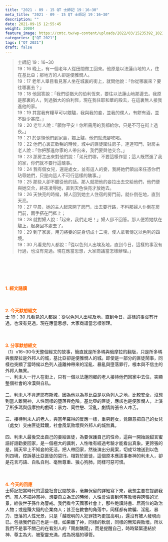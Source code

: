 ```yaml
---
title: "2021 - 09 - 15 QT 士師記 19：16~30"
meta_title: "2021 - 09 - 15 QT 士師記 19：16~30"
description: ""
date: 2021-09-15 12:55:45
weight: 10084
feature_image: https://cmtc.tw/wp-content/uploads/2022/03/15235392_10211799862337740_180693556567566654_o-1.webp
categories: ["QT 2021"]
tags: ["QT 2021"]
draft: false
---
```


<blockquote>士師記 19：16~30<br />
19：16 晚上，有一個老年人從田間做工回來。他原是以法蓮山地的人，住在基比亞；那地方的人卻是便雅憫人。<br />
19：17 老年人舉目看見客人坐在城裏的街上，就問他說：「你從哪裏來？要往哪裏去？」<br />
19：18 他回答說：「我們從猶大的伯利恆來，要往以法蓮山地那邊去。我原是那裏的人，到過猶大的伯利恆，現在我往耶和華的殿去，在這裏無人接我進他的家。<br />
19：19 其實我有糧草可以餵驢，我與我的妾，並我的僕人，有餅有酒，並不缺少甚麼。」<br />
19：20 老年人說：「願你平安！你所需用的我都給你，只是不可在街上過夜。」<br />
19：21 於是領他們到家裏，餵上驢，他們就洗腳吃喝。<br />
19：22 他們心裏正歡暢的時候，城中的匪徒圍住房子，連連叩門，對房主老人說：「你把那進你家的人帶出來，我們要與他交合。」<br />
19：23 那房主出來對他們說：「弟兄們哪，不要這樣作惡；這人既然進了我的家，你們就不要行這醜事。<br />
19：24 我有個女兒，還是處女，並有這人的妾，我將她們領出來任憑你們玷辱她們，只是向這人不可行這樣的醜事。」<br />
19：25 那些人卻不聽從他的話。那人就把他的妾拉出去交給他們，他們便與她交合，終夜凌辱她，直到天色快亮才放她去。<br />
19：26 天快亮的時候，婦人回到她主人住宿的房門前，就仆倒在地，直到天亮。<br />
19：27 早晨，她的主人起來開了房門，出去要行路，不料那婦人仆倒在房門前，兩手搭在門檻上；<br />
19：28 就對婦人說：「起來，我們走吧！」婦人卻不回答。那人便將她馱在驢上，起身回本處去了。<br />
19：29 到了家裏，用刀將妾的屍身切成十二塊，使人拿著傳送以色列的四境。<br />
19：30 凡看見的人都說：「從以色列人出埃及地，直到今日，這樣的事沒有行過，也沒有見過。現在應當思想，大家商議當怎樣辦理。」</blockquote><br />
&nbsp;<br />
<br />
&nbsp;<br />
<br />
<span style="color: #ff6600;"><strong>1. </strong><strong>經文誦讀</strong></span><br />
<br />
<span style="color: #ff6600;"><strong> </strong></span><br />
<br />
<span style="color: #ff6600;"><strong>2. 今天默想</strong><strong>經文<br />
</strong></span>士 19：30 凡看見的人都說：從以色列人出埃及地，直到今日，這樣的事沒有行過，也沒有見過。現在應當思想，大家商議當怎樣辦理。<br />
<br />
&nbsp;<br />
<br />
<span style="color: #ff6600;"><strong>3. 分享默想經文<br />
</strong></span>（1）v16~30今天整個經文的故事，簡直就是所多瑪與俄摩拉的翻版，只是所多瑪與俄摩拉是外邦人的城，基比亞卻是便雅憫人的城。即使是一部分的匪徒鬧事，同樣也突顯了當時候以色列人遠離神帶來的淫亂、暴亂與墮落罪行，根本與不信主的外邦人無異。<br />
一、利未人一行人在街上，只有一個以法蓮同鄉的老人接待他們回家中去住，突顯整個社會的冷漠與自私。<br />
<br />
二、利未人不肯進耶布斯城，因為他以為基比亞是以色列人之地，比較安全，沒想到當人離開神，人性同樣的墮落與危險。基比亞的匪徒，應該也是便雅憫人，上演了所多瑪與俄摩拉的戲碼：暴力、同性戀、淫亂，劇情誇張令人咋舌。<br />
<br />
三、接待利未人的老人，與當年羅得的反應一樣，重男輕女，竟願意把自己的女兒（處女）交由匪徒蹂躪，社會風氣敗壞與外邦人的城無異。<br />
<br />
四、利未人最後交出自己的妾給匪徒，為要保護自己的性命，這與一開始說甜言蜜語好話勸妾回家，是一個極大的諷刺，人性唯有經過考驗才能看出真象。更誇張的是，隔天早上不知妾的死活，把人帶回家，然後演出分屍案，切成12塊送到以色列四境，控訴基比亞匪徒的惡行。相對於匪徒，這個原本應該事奉神的利未人，卻是花言巧語、自私自利、毫無尊重、狼心狗肺，同樣可惡可恨。<br />
<br />
&nbsp;<br />
<br />
<span style="color: #ff6600;"><strong>4. 今天的回應<br />
</strong></span>士師記把當時代的這些社會民間故事，毫無保留的詳細寫下來，我想主要在提醒我們，當人不把神當神，想要自立為王的時候，人性會淪喪到何等敗壞與誇張的光景，給後世子孫作為警戒。我們看今天國家社會上，那些飽讀詩書、居高位的政治人物；或是賺大錢的企業商人；甚至在教會的角落中，同樣都有欺騙、淫亂、暴力、墮落的人性光景，只是「越聰明的人犯罪技巧更加高明」，還沒有被人發現而已。包括我們自己也是一樣，如果離了神，同樣的軟弱，同樣的無知與敗壞。所以我們不是事不關己的在看別人的「鬧劇醜聞」，而是提醒自己，時時緊緊連結於神、尊主為大、被聖靈充滿，成為祝福的導管。
        